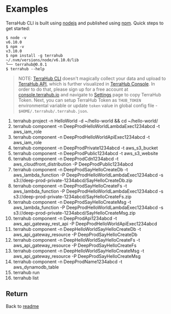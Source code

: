 # Examples

TerraHub CLI is built using [nodejs](https://nodejs.org) and published using
[npm](https://www.npmjs.com). Quick steps to get started:
```shell
$ node -v
v6.10.0
$ npm -v
v3.10.0
$ npm install -g terrahub
~/.nvm/versions/node/v6.10.0/lib
└── terrahub@0.0.1
$ terrahub --help
```

> NOTE: [TerraHub CLI](https://www.npmjs.com/package/terrahub) doesn't magically
collect your data and upload to [TerraHub API](https://www.terrahub.io),
which is further visualized in [TerraHub Console](https://console.terrahub.io).
In order to do that, please sign up for a free account at
[console.terrahub.io](https://console.terrahub.io) and navigate to
[Settings](https://console.terrahub.io/settings) page to copy TerraHub Token.
Next, you can setup TerraHub Token as `THUB_TOKEN` environmental variable or
update `token` value in global config file - `$HOME/.terrahub/.terrahub.json`.


1. terrahub project -n HelloWorld -d ~/hello-world && cd ~/hello-world/
2. terrahub component -n DeepProdHelloWorldLambdaExec1234abcd -t aws_iam_role
3. terrahub component -n DeepProdHelloWorldApiExec1234abcd -t aws_iam_role
4. terrahub component -n DeepProdPrivate1234abcd -t aws_s3_bucket
5. terrahub component -n DeepProdPublic1234abcd -t aws_s3_website
6. terrahub component -n DeepProdCdn1234abcd -t aws_cloudfront_distribution -P DeepProdPublic1234abcd
7. terrahub component -n DeepProdSayHelloCreateDb -t aws_lambda_function -P DeepProdHelloWorldLambdaExec1234abcd -s s3://deep-prod-private-1234abcd/SayHelloCreateDb.zip
8. terrahub component -n DeepProdSayHelloCreateFs -t aws_lambda_function -P DeepProdHelloWorldLambdaExec1234abcd -s s3://deep-prod-private-1234abcd/SayHelloCreateFs.zip
9. terrahub component -n DeepProdSayHelloCreateMsg -t aws_lambda_function -P DeepProdHelloWorldLambdaExec1234abcd -s s3://deep-prod-private-1234abcd/SayHelloCreateMsg.zip
10. terrahub component -n DeepProdApi1234abcd -t aws_api_gateway_rest_api -P DeepProdHelloWorldApiExec1234abcd
11. terrahub component -n DeepHelloWorldSayHelloCreateDb -t aws_api_gateway_resource -P DeepProdSayHelloCreateDb
12. terrahub component -n DeepHelloWorldSayHelloCreateFs -t aws_api_gateway_resource -P DeepProdSayHelloCreateFs
13. terrahub component -n DeepHelloWorldSayHelloCreateMsg -t aws_api_gateway_resource -P DeepProdSayHelloCreateMsg
14. terrahub component -n DeepProdName1234abcd -t aws_dynamodb_table
15. terrahub run
16. terrahub list


## Return
Back to [readme](readme.md)
